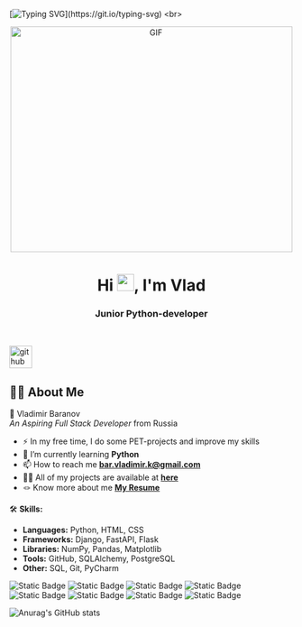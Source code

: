 [![Typing SVG](https://readme-typing-svg.herokuapp.com?size=24&width=600&lines=Welcome+To+Vladimir+Baranov's+Github+Profile..)](https://git.io/typing-svg)
<br> 
<p align="center">
<img align="center" alt="GIF" src="https://media.giphy.com/media/rvjRyn3dLSj8dqhKuv/giphy.gif?cid=ecf05e47ho2o533nlyt4dezb0ajt5ed1n4g9haovycxj6zko&ep=v1_gifs_search&rid=giphy.gif&ct=g" width="500" height="400" />
</p>
<h1 align="center">Hi <img src="https://raw.githubusercontent.com/MartinHeinz/MartinHeinz/master/wave.gif" width="30px">, I'm Vlad</h1>
<h3 align="center">Junior Python-developer</h3>
<br>

[<img src='https://cdn.jsdelivr.net/npm/simple-icons@3.0.1/icons/github.svg' alt='github' height='40'>](https://github.com/0101Programmer)

## 🙋‍♂️ About Me
🚀 Vladimir Baranov  
*An Aspiring Full Stack Developer* from Russia

- :zap: In my free time, I do some PET-projects and improve my skills 
- 🌱 I’m currently learning **Python**
- 📫 How to reach me **bar.vladimir.k@gmail.com**
- 👨‍💻 All of my projects are available at **[here](https://github.com/stars/0101Programmer/lists/pet-projects)**
- 🪢 Know more about me **[My Resume](https://hh.ru/resume/fdd8477aff0e4e424b0039ed1f624249536e70)**

🛠️ **Skills:**
- **Languages:** Python, HTML, CSS
- **Frameworks:** Django, FastAPI, Flask
- **Libraries:** NumPy, Pandas, Matplotlib
- **Tools:** GitHub, SQLAlchemy, PostgreSQL
- **Other:** SQL, Git, PyCharm

![Static Badge](https://img.shields.io/badge/py-python-yellow?logo=python)
<img alt="Static Badge" src="https://img.shields.io/badge/PyCharm-yellow?logo=pycharm&logoColor=black">
<img alt="Static Badge" src="https://img.shields.io/badge/sq-light-navy?logo=sqlite&labelColor=blue">
<img alt="Static Badge" src="https://img.shields.io/badge/GitHub-black?logo=github">
<img alt="Static Badge" src="https://img.shields.io/badge/DBeaver-382923?logo=dbeaver">
<img alt="Static Badge" src="https://img.shields.io/badge/python-django?logo=django&labelColor=%23092E20&color=%233776AB">
<img alt="Static Badge" src="https://img.shields.io/badge/Flask-black?logo=flask">
<img alt="Static Badge" src="https://img.shields.io/badge/FastAPI-%23009688?logo=fastapi&labelColor=white">

![Anurag's GitHub stats](https://github-readme-stats.vercel.app/api?username=0101Programmer&show_icons=true&theme=radical)
